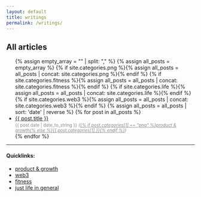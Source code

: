 ```yaml
---
layout: default
title: writings
permalink: /writings/
---
```

## All articles

<ul>
  {% assign empty_array = "" | split: "," %}
  {% assign all_posts = empty_array %}
  {% if site.categories.png %}{% assign all_posts = all_posts | concat: site.categories.png %}{% endif %}
  {% if site.categories.fitness %}{% assign all_posts = all_posts | concat: site.categories.fitness %}{% endif %}
  {% if site.categories.life %}{% assign all_posts = all_posts | concat: site.categories.life %}{% endif %}
  {% if site.categories.web3 %}{% assign all_posts = all_posts | concat: site.categories.web3 %}{% endif %}
  {% assign all_posts = all_posts | sort: 'date' | reverse %}
  {% for post in all_posts %}
    <li style="margin-bottom: 0.5em;">
      <a href="{{ post.url }}">{{ post.title }}</a>
      <span style="float: right; color: #888;">
        <small>{{ post.date | date_to_string }}</small>
        <small><i>(<a href="/writings/{{ post.categories[1] }}" style="color: #888;">{% if post.categories[1] == "png" %}product & growth{% else %}{{ post.categories[1] }}{% endif %}</a>)</i></small>
      </span>
    </li>
  {% endfor %}
</ul>

-----

#### Quicklinks:

- [product & growth](/writings/png)
- [web3](/writings/web3)
- [fitness](/writings/fitness)
- [just life in general](/writings/life)
